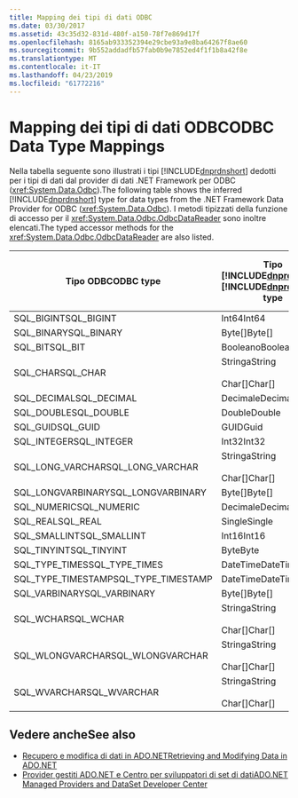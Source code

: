 ```yaml
---
title: Mapping dei tipi di dati ODBC
ms.date: 03/30/2017
ms.assetid: 43c35d32-831d-480f-a150-78f7e869d17f
ms.openlocfilehash: 8165ab933352394e29cbe93a9e8ba64267f8ae60
ms.sourcegitcommit: 9b552addadfb57fab0b9e7852ed4f1f1b8a42f8e
ms.translationtype: MT
ms.contentlocale: it-IT
ms.lasthandoff: 04/23/2019
ms.locfileid: "61772216"
---
```

# <a name="odbc-data-type-mappings"></a><span data-ttu-id="5d9eb-102">Mapping dei tipi di dati ODBC</span><span class="sxs-lookup"><span data-stu-id="5d9eb-102">ODBC Data Type Mappings</span></span>
<span data-ttu-id="5d9eb-103">Nella tabella seguente sono illustrati i tipi [!INCLUDE[dnprdnshort](../../../../includes/dnprdnshort-md.md)] dedotti per i tipi di dati dal provider di dati .NET Framework per ODBC (<xref:System.Data.Odbc>).</span><span class="sxs-lookup"><span data-stu-id="5d9eb-103">The following table shows the inferred [!INCLUDE[dnprdnshort](../../../../includes/dnprdnshort-md.md)] type for data types from the .NET Framework Data Provider for ODBC (<xref:System.Data.Odbc>).</span></span> <span data-ttu-id="5d9eb-104">I metodi tipizzati della funzione di accesso per il <xref:System.Data.Odbc.OdbcDataReader> sono inoltre elencati.</span><span class="sxs-lookup"><span data-stu-id="5d9eb-104">The typed accessor methods for the <xref:System.Data.Odbc.OdbcDataReader> are also listed.</span></span>  
  
|<span data-ttu-id="5d9eb-105">Tipo ODBC</span><span class="sxs-lookup"><span data-stu-id="5d9eb-105">ODBC type</span></span>|<span data-ttu-id="5d9eb-106">Tipo [!INCLUDE[dnprdnshort](../../../../includes/dnprdnshort-md.md)]</span><span class="sxs-lookup"><span data-stu-id="5d9eb-106">[!INCLUDE[dnprdnshort](../../../../includes/dnprdnshort-md.md)] type</span></span>|<span data-ttu-id="5d9eb-107">Funzione di accesso tipizzata [!INCLUDE[dnprdnshort](../../../../includes/dnprdnshort-md.md)]</span><span class="sxs-lookup"><span data-stu-id="5d9eb-107">[!INCLUDE[dnprdnshort](../../../../includes/dnprdnshort-md.md)] typed accessor</span></span>|  
|---------------|----------------------------------------------------------------------|--------------------------------------------------------------------------------|  
|<span data-ttu-id="5d9eb-108">SQL_BIGINT</span><span class="sxs-lookup"><span data-stu-id="5d9eb-108">SQL_BIGINT</span></span>|<span data-ttu-id="5d9eb-109">Int64</span><span class="sxs-lookup"><span data-stu-id="5d9eb-109">Int64</span></span>|<span data-ttu-id="5d9eb-110">GetInt64()</span><span class="sxs-lookup"><span data-stu-id="5d9eb-110">GetInt64()</span></span>|  
|<span data-ttu-id="5d9eb-111">SQL_BINARY</span><span class="sxs-lookup"><span data-stu-id="5d9eb-111">SQL_BINARY</span></span>|<span data-ttu-id="5d9eb-112">Byte[]</span><span class="sxs-lookup"><span data-stu-id="5d9eb-112">Byte[]</span></span>|<span data-ttu-id="5d9eb-113">GetBytes()</span><span class="sxs-lookup"><span data-stu-id="5d9eb-113">GetBytes()</span></span>|  
|<span data-ttu-id="5d9eb-114">SQL_BIT</span><span class="sxs-lookup"><span data-stu-id="5d9eb-114">SQL_BIT</span></span>|<span data-ttu-id="5d9eb-115">Booleano</span><span class="sxs-lookup"><span data-stu-id="5d9eb-115">Boolean</span></span>|<span data-ttu-id="5d9eb-116">GetBoolean()</span><span class="sxs-lookup"><span data-stu-id="5d9eb-116">GetBoolean()</span></span>|  
|<span data-ttu-id="5d9eb-117">SQL_CHAR</span><span class="sxs-lookup"><span data-stu-id="5d9eb-117">SQL_CHAR</span></span>|<span data-ttu-id="5d9eb-118">Stringa</span><span class="sxs-lookup"><span data-stu-id="5d9eb-118">String</span></span><br /><br /> <span data-ttu-id="5d9eb-119">Char[]</span><span class="sxs-lookup"><span data-stu-id="5d9eb-119">Char[]</span></span>|<span data-ttu-id="5d9eb-120">GetString()</span><span class="sxs-lookup"><span data-stu-id="5d9eb-120">GetString()</span></span><br /><br /> <span data-ttu-id="5d9eb-121">GetChars()</span><span class="sxs-lookup"><span data-stu-id="5d9eb-121">GetChars()</span></span>|  
|<span data-ttu-id="5d9eb-122">SQL_DECIMAL</span><span class="sxs-lookup"><span data-stu-id="5d9eb-122">SQL_DECIMAL</span></span>|<span data-ttu-id="5d9eb-123">Decimale</span><span class="sxs-lookup"><span data-stu-id="5d9eb-123">Decimal</span></span>|<span data-ttu-id="5d9eb-124">GetDecimal()</span><span class="sxs-lookup"><span data-stu-id="5d9eb-124">GetDecimal()</span></span>|  
|<span data-ttu-id="5d9eb-125">SQL_DOUBLE</span><span class="sxs-lookup"><span data-stu-id="5d9eb-125">SQL_DOUBLE</span></span>|<span data-ttu-id="5d9eb-126">Double</span><span class="sxs-lookup"><span data-stu-id="5d9eb-126">Double</span></span>|<span data-ttu-id="5d9eb-127">GetDouble()</span><span class="sxs-lookup"><span data-stu-id="5d9eb-127">GetDouble()</span></span>|  
|<span data-ttu-id="5d9eb-128">SQL_GUID</span><span class="sxs-lookup"><span data-stu-id="5d9eb-128">SQL_GUID</span></span>|<span data-ttu-id="5d9eb-129">GUID</span><span class="sxs-lookup"><span data-stu-id="5d9eb-129">Guid</span></span>|<span data-ttu-id="5d9eb-130">GetGuid()</span><span class="sxs-lookup"><span data-stu-id="5d9eb-130">GetGuid()</span></span>|  
|<span data-ttu-id="5d9eb-131">SQL_INTEGER</span><span class="sxs-lookup"><span data-stu-id="5d9eb-131">SQL_INTEGER</span></span>|<span data-ttu-id="5d9eb-132">Int32</span><span class="sxs-lookup"><span data-stu-id="5d9eb-132">Int32</span></span>|<span data-ttu-id="5d9eb-133">GetInt32()</span><span class="sxs-lookup"><span data-stu-id="5d9eb-133">GetInt32()</span></span>|  
|<span data-ttu-id="5d9eb-134">SQL_LONG_VARCHAR</span><span class="sxs-lookup"><span data-stu-id="5d9eb-134">SQL_LONG_VARCHAR</span></span>|<span data-ttu-id="5d9eb-135">Stringa</span><span class="sxs-lookup"><span data-stu-id="5d9eb-135">String</span></span><br /><br /> <span data-ttu-id="5d9eb-136">Char[]</span><span class="sxs-lookup"><span data-stu-id="5d9eb-136">Char[]</span></span>|<span data-ttu-id="5d9eb-137">GetString()</span><span class="sxs-lookup"><span data-stu-id="5d9eb-137">GetString()</span></span><br /><br /> <span data-ttu-id="5d9eb-138">GetChars()</span><span class="sxs-lookup"><span data-stu-id="5d9eb-138">GetChars()</span></span>|  
|<span data-ttu-id="5d9eb-139">SQL_LONGVARBINARY</span><span class="sxs-lookup"><span data-stu-id="5d9eb-139">SQL_LONGVARBINARY</span></span>|<span data-ttu-id="5d9eb-140">Byte[]</span><span class="sxs-lookup"><span data-stu-id="5d9eb-140">Byte[]</span></span>|<span data-ttu-id="5d9eb-141">GetBytes()</span><span class="sxs-lookup"><span data-stu-id="5d9eb-141">GetBytes()</span></span>|  
|<span data-ttu-id="5d9eb-142">SQL_NUMERIC</span><span class="sxs-lookup"><span data-stu-id="5d9eb-142">SQL_NUMERIC</span></span>|<span data-ttu-id="5d9eb-143">Decimale</span><span class="sxs-lookup"><span data-stu-id="5d9eb-143">Decimal</span></span>|<span data-ttu-id="5d9eb-144">GetDecimal()</span><span class="sxs-lookup"><span data-stu-id="5d9eb-144">GetDecimal()</span></span>|  
|<span data-ttu-id="5d9eb-145">SQL_REAL</span><span class="sxs-lookup"><span data-stu-id="5d9eb-145">SQL_REAL</span></span>|<span data-ttu-id="5d9eb-146">Single</span><span class="sxs-lookup"><span data-stu-id="5d9eb-146">Single</span></span>|<span data-ttu-id="5d9eb-147">GetFloat()</span><span class="sxs-lookup"><span data-stu-id="5d9eb-147">GetFloat()</span></span>|  
|<span data-ttu-id="5d9eb-148">SQL_SMALLINT</span><span class="sxs-lookup"><span data-stu-id="5d9eb-148">SQL_SMALLINT</span></span>|<span data-ttu-id="5d9eb-149">Int16</span><span class="sxs-lookup"><span data-stu-id="5d9eb-149">Int16</span></span>|<span data-ttu-id="5d9eb-150">GetInt16()</span><span class="sxs-lookup"><span data-stu-id="5d9eb-150">GetInt16()</span></span>|  
|<span data-ttu-id="5d9eb-151">SQL_TINYINT</span><span class="sxs-lookup"><span data-stu-id="5d9eb-151">SQL_TINYINT</span></span>|<span data-ttu-id="5d9eb-152">Byte</span><span class="sxs-lookup"><span data-stu-id="5d9eb-152">Byte</span></span>|<span data-ttu-id="5d9eb-153">GetByte()</span><span class="sxs-lookup"><span data-stu-id="5d9eb-153">GetByte()</span></span>|  
|<span data-ttu-id="5d9eb-154">SQL_TYPE_TIMES</span><span class="sxs-lookup"><span data-stu-id="5d9eb-154">SQL_TYPE_TIMES</span></span>|<span data-ttu-id="5d9eb-155">DateTime</span><span class="sxs-lookup"><span data-stu-id="5d9eb-155">DateTime</span></span>|<span data-ttu-id="5d9eb-156">GetDateTime()</span><span class="sxs-lookup"><span data-stu-id="5d9eb-156">GetDateTime()</span></span>|  
|<span data-ttu-id="5d9eb-157">SQL_TYPE_TIMESTAMP</span><span class="sxs-lookup"><span data-stu-id="5d9eb-157">SQL_TYPE_TIMESTAMP</span></span>|<span data-ttu-id="5d9eb-158">DateTime</span><span class="sxs-lookup"><span data-stu-id="5d9eb-158">DateTime</span></span>|<span data-ttu-id="5d9eb-159">GetDateTime()</span><span class="sxs-lookup"><span data-stu-id="5d9eb-159">GetDateTime()</span></span>|  
|<span data-ttu-id="5d9eb-160">SQL_VARBINARY</span><span class="sxs-lookup"><span data-stu-id="5d9eb-160">SQL_VARBINARY</span></span>|<span data-ttu-id="5d9eb-161">Byte[]</span><span class="sxs-lookup"><span data-stu-id="5d9eb-161">Byte[]</span></span>|<span data-ttu-id="5d9eb-162">GetBytes()</span><span class="sxs-lookup"><span data-stu-id="5d9eb-162">GetBytes()</span></span>|  
|<span data-ttu-id="5d9eb-163">SQL_WCHAR</span><span class="sxs-lookup"><span data-stu-id="5d9eb-163">SQL_WCHAR</span></span>|<span data-ttu-id="5d9eb-164">Stringa</span><span class="sxs-lookup"><span data-stu-id="5d9eb-164">String</span></span><br /><br /> <span data-ttu-id="5d9eb-165">Char[]</span><span class="sxs-lookup"><span data-stu-id="5d9eb-165">Char[]</span></span>|<span data-ttu-id="5d9eb-166">GetString()</span><span class="sxs-lookup"><span data-stu-id="5d9eb-166">GetString()</span></span><br /><br /> <span data-ttu-id="5d9eb-167">GetChars()</span><span class="sxs-lookup"><span data-stu-id="5d9eb-167">GetChars()</span></span>|  
|<span data-ttu-id="5d9eb-168">SQL_WLONGVARCHAR</span><span class="sxs-lookup"><span data-stu-id="5d9eb-168">SQL_WLONGVARCHAR</span></span>|<span data-ttu-id="5d9eb-169">Stringa</span><span class="sxs-lookup"><span data-stu-id="5d9eb-169">String</span></span><br /><br /> <span data-ttu-id="5d9eb-170">Char[]</span><span class="sxs-lookup"><span data-stu-id="5d9eb-170">Char[]</span></span>|<span data-ttu-id="5d9eb-171">GetString()</span><span class="sxs-lookup"><span data-stu-id="5d9eb-171">GetString()</span></span><br /><br /> <span data-ttu-id="5d9eb-172">GetChars()</span><span class="sxs-lookup"><span data-stu-id="5d9eb-172">GetChars()</span></span>|  
|<span data-ttu-id="5d9eb-173">SQL_WVARCHAR</span><span class="sxs-lookup"><span data-stu-id="5d9eb-173">SQL_WVARCHAR</span></span>|<span data-ttu-id="5d9eb-174">Stringa</span><span class="sxs-lookup"><span data-stu-id="5d9eb-174">String</span></span><br /><br /> <span data-ttu-id="5d9eb-175">Char[]</span><span class="sxs-lookup"><span data-stu-id="5d9eb-175">Char[]</span></span>|<span data-ttu-id="5d9eb-176">GetString()</span><span class="sxs-lookup"><span data-stu-id="5d9eb-176">GetString()</span></span><br /><br /> <span data-ttu-id="5d9eb-177">GetChars()</span><span class="sxs-lookup"><span data-stu-id="5d9eb-177">GetChars()</span></span>|  
  
## <a name="see-also"></a><span data-ttu-id="5d9eb-178">Vedere anche</span><span class="sxs-lookup"><span data-stu-id="5d9eb-178">See also</span></span>

- [<span data-ttu-id="5d9eb-179">Recupero e modifica di dati in ADO.NET</span><span class="sxs-lookup"><span data-stu-id="5d9eb-179">Retrieving and Modifying Data in ADO.NET</span></span>](../../../../docs/framework/data/adonet/retrieving-and-modifying-data.md)
- [<span data-ttu-id="5d9eb-180">Provider gestiti ADO.NET e Centro per sviluppatori di set di dati</span><span class="sxs-lookup"><span data-stu-id="5d9eb-180">ADO.NET Managed Providers and DataSet Developer Center</span></span>](https://go.microsoft.com/fwlink/?LinkId=217917)
